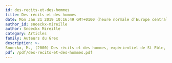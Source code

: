 ```yaml
---
id: des-recits-et-des-hommes
title: Des récits et des hommes
date: Mon Jan 21 2019 10:16:49 GMT+0100 (heure normale d’Europe centrale)
author_id: snoeckx-mireille
author: Snoeckx Mireille
category: Articles
family: Auteurs du Grex
description: >-
Snoeckx, M., (2000) Des récits et des hommes, expérientiel de St Eble, août 2000, Expliciter n° 38 p. 16 - 22. 
pdf: /pdf/des-recits-et-des-hommes.pdf
---
```


